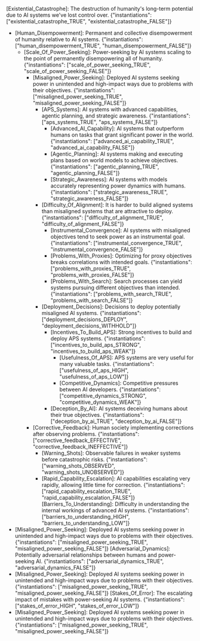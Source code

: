 [Existential_Catastrophe]: The destruction of humanity's long-term potential due to AI systems we've lost control over. {"instantiations": ["existential_catastrophe_TRUE", "existential_catastrophe_FALSE"]}
- [Human_Disempowerment]: Permanent and collective disempowerment of humanity relative to AI systems. {"instantiations": ["human_disempowerment_TRUE", "human_disempowerment_FALSE"]}
    - [Scale_Of_Power_Seeking]: Power-seeking by AI systems scaling to the point of permanently disempowering all of humanity. {"instantiations": ["scale_of_power_seeking_TRUE", "scale_of_power_seeking_FALSE"]}
        - [Misaligned_Power_Seeking]: Deployed AI systems seeking power in unintended and high-impact ways due to problems with their objectives. {"instantiations": ["misaligned_power_seeking_TRUE", "misaligned_power_seeking_FALSE"]}
            - [APS_Systems]: AI systems with advanced capabilities, agentic planning, and strategic awareness. {"instantiations": ["aps_systems_TRUE", "aps_systems_FALSE"]}
                - [Advanced_AI_Capability]: AI systems that outperform humans on tasks that grant significant power in the world. {"instantiations": ["advanced_ai_capability_TRUE", "advanced_ai_capability_FALSE"]}
                - [Agentic_Planning]: AI systems making and executing plans based on world models to achieve objectives. {"instantiations": ["agentic_planning_TRUE", "agentic_planning_FALSE"]}
                - [Strategic_Awareness]: AI systems with models accurately representing power dynamics with humans. {"instantiations": ["strategic_awareness_TRUE", "strategic_awareness_FALSE"]}
            - [Difficulty_Of_Alignment]: It is harder to build aligned systems than misaligned systems that are attractive to deploy. {"instantiations": ["difficulty_of_alignment_TRUE", "difficulty_of_alignment_FALSE"]}
                - [Instrumental_Convergence]: AI systems with misaligned objectives tend to seek power as an instrumental goal. {"instantiations": ["instrumental_convergence_TRUE", "instrumental_convergence_FALSE"]}
                - [Problems_With_Proxies]: Optimizing for proxy objectives breaks correlations with intended goals. {"instantiations": ["problems_with_proxies_TRUE", "problems_with_proxies_FALSE"]}
                - [Problems_With_Search]: Search processes can yield systems pursuing different objectives than intended. {"instantiations": ["problems_with_search_TRUE", "problems_with_search_FALSE"]}
            - [Deployment_Decisions]: Decisions to deploy potentially misaligned AI systems. {"instantiations": ["deployment_decisions_DEPLOY", "deployment_decisions_WITHHOLD"]}
                - [Incentives_To_Build_APS]: Strong incentives to build and deploy APS systems. {"instantiations": ["incentives_to_build_aps_STRONG", "incentives_to_build_aps_WEAK"]}
                    - [Usefulness_Of_APS]: APS systems are very useful for many valuable tasks. {"instantiations": ["usefulness_of_aps_HIGH", "usefulness_of_aps_LOW"]}
                    - [Competitive_Dynamics]: Competitive pressures between AI developers. {"instantiations": ["competitive_dynamics_STRONG", "competitive_dynamics_WEAK"]}
                - [Deception_By_AI]: AI systems deceiving humans about their true objectives. {"instantiations": ["deception_by_ai_TRUE", "deception_by_ai_FALSE"]}
        - [Corrective_Feedback]: Human society implementing corrections after observing problems. {"instantiations": ["corrective_feedback_EFFECTIVE", "corrective_feedback_INEFFECTIVE"]}
            - [Warning_Shots]: Observable failures in weaker systems before catastrophic risks. {"instantiations": ["warning_shots_OBSERVED", "warning_shots_UNOBSERVED"]}
            - [Rapid_Capability_Escalation]: AI capabilities escalating very rapidly, allowing little time for correction. {"instantiations": ["rapid_capability_escalation_TRUE", "rapid_capability_escalation_FALSE"]}
[Barriers_To_Understanding]: Difficulty in understanding the internal workings of advanced AI systems. {"instantiations": ["barriers_to_understanding_HIGH", "barriers_to_understanding_LOW"]}
- [Misaligned_Power_Seeking]: Deployed AI systems seeking power in unintended and high-impact ways due to problems with their objectives. {"instantiations": ["misaligned_power_seeking_TRUE", "misaligned_power_seeking_FALSE"]}
[Adversarial_Dynamics]: Potentially adversarial relationships between humans and power-seeking AI. {"instantiations": ["adversarial_dynamics_TRUE", "adversarial_dynamics_FALSE"]}
- [Misaligned_Power_Seeking]: Deployed AI systems seeking power in unintended and high-impact ways due to problems with their objectives. {"instantiations": ["misaligned_power_seeking_TRUE", "misaligned_power_seeking_FALSE"]}
[Stakes_Of_Error]: The escalating impact of mistakes with power-seeking AI systems. {"instantiations": ["stakes_of_error_HIGH", "stakes_of_error_LOW"]}
- [Misaligned_Power_Seeking]: Deployed AI systems seeking power in unintended and high-impact ways due to problems with their objectives. {"instantiations": ["misaligned_power_seeking_TRUE", "misaligned_power_seeking_FALSE"]}
